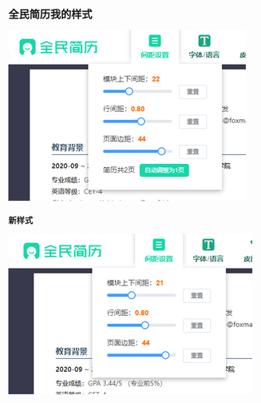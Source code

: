## 全民简历我的样式

![image-20230901094505199](9月1日.assets/image-20230901094505199.png)

### 新样式

![image-20230901095905016](9月1日.assets/image-20230901095905016.png)